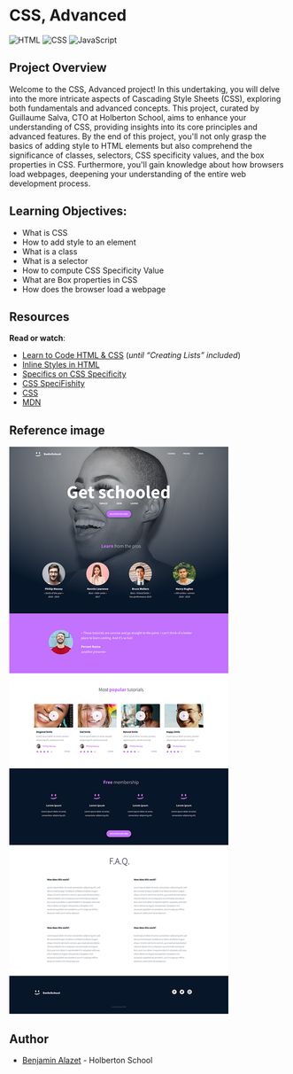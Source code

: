 # CSS, Advanced

 ![HTML](https://img.shields.io/badge/-HTML-orange?logo=html5&logoColor=white) ![CSS](https://img.shields.io/badge/-CSS-blue?logo=css3&logoColor=white) ![JavaScript](https://img.shields.io/badge/-JavaScript-yellow?logo=javascript&logoColor=white)
 
## Project Overview

Welcome to the CSS, Advanced project! In this undertaking, you will delve into the more intricate aspects of Cascading Style Sheets (CSS), exploring both fundamentals and advanced concepts. This project, curated by Guillaume Salva, CTO at Holberton School, aims to enhance your understanding of CSS, providing insights into its core principles and advanced features. By the end of this project, you'll not only grasp the basics of adding style to HTML elements but also comprehend the significance of classes, selectors, CSS specificity values, and the box properties in CSS. Furthermore, you'll gain knowledge about how browsers load webpages, deepening your understanding of the entire web development process.

## Learning Objectives:

-   What is CSS
-   How to add style to an element
-   What is a class
-   What is a selector
-   How to compute CSS Specificity Value
-   What are Box properties in CSS
-   How does the browser load a webpage

## Resources

**Read or watch**:

-   [Learn to Code HTML & CSS](https://intranet.hbtn.io/rltoken/F2pX4OykI21fHe88c2epKQ "Learn to Code HTML & CSS")  (_until “Creating Lists” included_)
-   [Inline Styles in HTML](https://intranet.hbtn.io/rltoken/1SJ8hD4imW6bcw5tzzeT3Q "Inline Styles in HTML")
-   [Specifics on CSS Specificity](https://intranet.hbtn.io/rltoken/Fx7Rohte4tNqh1eboMY2_Q "Specifics on CSS Specificity")
-   [CSS SpeciFishity](https://intranet.hbtn.io/rltoken/2JCM5ZBeHSKbU6XK69phgA "CSS SpeciFishity")
-   [CSS](https://intranet.hbtn.io/rltoken/2s3Y6s-SLb-OtEhrtiQx3g "CSS")
-   [MDN](https://intranet.hbtn.io/rltoken/cUKKIIhFEfXqUbIsx0LRWQ "MDN")

## Reference image

![In this and coming projects, we will implement from scratch a webpage from a designer file.](html_advanced/Images/DesignerFile.jpg)

## Author
- [Benjamin Alazet](https://github.com/Yliaze) - Holberton School